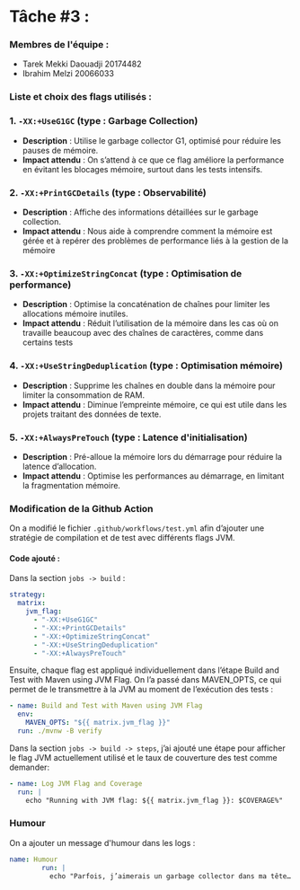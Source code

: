 
# Tâche #3 :
### Membres de l'équipe :
- Tarek Mekki Daouadji 20174482
- Ibrahim Melzi 20066033

### Liste et choix des flags utilisés :

### 1. **`-XX:+UseG1GC`** (type : Garbage Collection)
   - **Description** : Utilise le garbage collector G1, optimisé pour réduire les pauses de mémoire.
   - **Impact attendu** : On s’attend à ce que ce flag améliore la performance en évitant les blocages mémoire, surtout dans les tests intensifs.

### 2. **`-XX:+PrintGCDetails`** (type : Observabilité)
   - **Description** : Affiche des informations détaillées sur le garbage collection.
   - **Impact attendu** :  Nous aide à comprendre comment la mémoire est gérée et à repérer des problèmes de performance liés à la gestion de la mémoire

### 3. **`-XX:+OptimizeStringConcat`** (type : Optimisation de performance)
   - **Description** : Optimise la concaténation de chaînes pour limiter les allocations mémoire inutiles.
   - **Impact attendu** :  Réduit l’utilisation de la mémoire dans les cas où on travaille beaucoup avec des chaînes de caractères, comme dans certains tests

### 4. **`-XX:+UseStringDeduplication`** (type : Optimisation mémoire)
   - **Description** : Supprime les chaînes en double dans la mémoire pour limiter la consommation de RAM.
   - **Impact attendu** :  Diminue l’empreinte mémoire, ce qui est utile dans les projets traitant des données de texte.

### 5. **`-XX:+AlwaysPreTouch`** (type : Latence d'initialisation)
   - **Description** : Pré-alloue la mémoire lors du démarrage pour réduire la latence d’allocation.
   - **Impact attendu** : Optimise les performances au démarrage, en limitant la fragmentation mémoire.

### Modification de la Github Action

On a modifié le fichier `.github/workflows/test.yml` afin d’ajouter une stratégie de compilation et de test avec différents flags JVM.

#### Code ajouté :

Dans la section `jobs -> build` :
```yaml
strategy:
  matrix:
    jvm_flag:
      - "-XX:+UseG1GC"
      - "-XX:+PrintGCDetails"
      - "-XX:+OptimizeStringConcat"
      - "-XX:+UseStringDeduplication"
      - "-XX:+AlwaysPreTouch"
```

Ensuite, chaque flag est appliqué individuellement dans l’étape Build and Test with Maven using JVM Flag. On l’a passé dans MAVEN_OPTS, ce qui permet de le transmettre à la JVM au moment de l’exécution des tests :

```yaml
- name: Build and Test with Maven using JVM Flag
  env:
    MAVEN_OPTS: "${{ matrix.jvm_flag }}"
  run: ./mvnw -B verify
```
  
Dans la section `jobs -> build -> steps`, j’ai ajouté une étape pour afficher le flag JVM actuellement utilisé et le taux de couverture des test comme demander:
```yaml
- name: Log JVM Flag and Coverage
  run: |
    echo "Running with JVM flag: ${{ matrix.jvm_flag }}: $COVERAGE%"
```

### Humour

On a ajouter un message d'humour dans les logs :
```yaml
name: Humour
        run: |
          echo "Parfois, j’aimerais un garbage collector dans ma tête… pour supprimer immédiatement certaines personnes lol. 😂😂🗑️💀"
```

